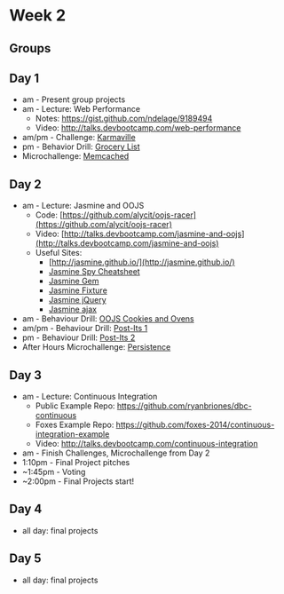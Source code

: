 # Week 2

## Groups

## Day 1

- am - Present group projects
- am - Lecture: Web Performance
    - Notes: https://gist.github.com/ndelage/9189494
    - Video: http://talks.devbootcamp.com/web-performance
- am/pm - Challenge: [Karmaville](https://github.com/foxes-2014/karmaville)
- pm - Behavior Drill: [Grocery List](https://github.com/foxes-2014/behavior-drill-grocery-list-challenge)
- Microchallenge: [Memcached](./day_1/memcached-microchallenge.md)

## Day 2

- am - Lecture: Jasmine and OOJS
    - Code: [https://github.com/alycit/oojs-racer](https://github.com/alycit/oojs-racer)
    - Video: [http://talks.devbootcamp.com/jasmine-and-oojs](http://talks.devbootcamp.com/jasmine-and-oojs)
    - Useful Sites:
      - [http://jasmine.github.io/](http://jasmine.github.io/)
      - [Jasmine Spy Cheatsheet](http://tobyho.com/2011/12/15/jasmine-spy-cheatsheet/)
      - [Jasmine Gem](https://github.com/pivotal/jasmine-gem)
      - [Jasmine Fixture](https://github.com/searls/jasmine-fixture)
      - [Jasmine jQuery](https://github.com/velesin/jasmine-jquery)
      - [Jasmine ajax](https://github.com/pivotal/jasmine-ajax)
- am - Behaviour Drill: [OOJS Cookies and Ovens](https://github.com/foxes-2014/behavior-drill-cookies-and-ovens-challenge)
- am/pm - Behaviour Drill: [Post-Its 1](https://github.com/foxes-2014/behavior-drill-post-it-board-v1-challenge)
- pm - Behaviour Drill: [Post-Its 2](https://github.com/foxes-2014/behavior-drill-post-it-board-v2-challenge)
- After Hours Microchallenge: [Persistence](./day_2/persistence-microchallenge.md)

## Day 3

- am - Lecture: Continuous Integration
    - Public Example Repo: https://github.com/ryanbriones/dbc-continuous
    - Foxes Example Repo: https://github.com/foxes-2014/continuous-integration-example
    - Video: http://talks.devbootcamp.com/continuous-integration
- am - Finish Challenges, Microchallenge from Day 2
- 1:10pm - Final Project pitches
- ~1:45pm - Voting
- ~2:00pm - Final Projects start!

## Day 4

- all day: final projects

## Day 5

- all day: final projects